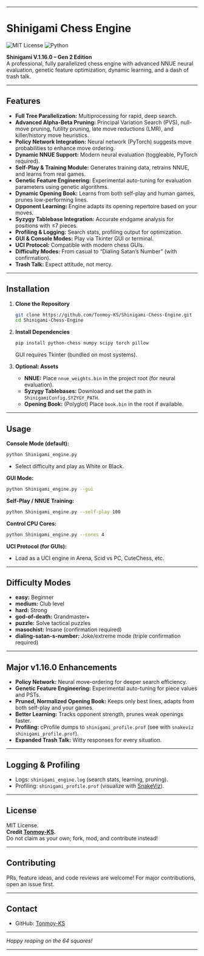 
---

# Shinigami Chess Engine

![MIT License](https://img.shields.io/badge/license-MIT-green)
![Python](https://img.shields.io/badge/language-Python-blue)

**Shinigami V.1.16.0 – Gen 2 Edition**  
A professional, fully parallelized chess engine with advanced NNUE neural evaluation, genetic feature optimization, dynamic learning, and a dash of trash talk.

---

## Features

- **Full Tree Parallelization:** Multiprocessing for rapid, deep search.
- **Advanced Alpha-Beta Pruning:** Principal Variation Search (PVS), null-move pruning, futility pruning, late move reductions (LMR), and killer/history move heuristics.
- **Policy Network Integration:** Neural network (PyTorch) suggests move probabilities to enhance move ordering.
- **Dynamic NNUE Support:** Modern neural evaluation (toggleable, PyTorch required).
- **Self-Play & Training Module:** Generates training data, retrains NNUE, and learns from real games.
- **Genetic Feature Engineering:** Experimental auto-tuning for evaluation parameters using genetic algorithms.
- **Dynamic Opening Book:** Learns from both self-play and human games, prunes low-performing lines.
- **Opponent Learning:** Engine adapts its opening repertoire based on your moves.
- **Syzygy Tablebase Integration:** Accurate endgame analysis for positions with ≤7 pieces.
- **Profiling & Logging:** Search stats, profiling output for optimization.
- **GUI & Console Modes:** Play via Tkinter GUI or terminal.
- **UCI Protocol:** Compatible with modern chess GUIs.
- **Difficulty Modes:** From casual to “Dialing Satan’s Number” (with confirmation).
- **Trash Talk:** Expect attitude, not mercy.

---

## Installation

1. **Clone the Repository**
    ```bash
    git clone https://github.com/Tonmoy-KS/Shinigami-Chess-Engine.git
    cd Shinigami-Chess-Engine
    ```

2. **Install Dependencies**
    ```bash
    pip install python-chess numpy scipy torch pillow
    ```
    GUI requires Tkinter (bundled on most systems).

3. **Optional: Assets**
    - **NNUE:** Place `nnue_weights.bin` in the project root (for neural evaluation).
    - **Syzygy Tablebases:** Download and set the path in `ShinigamiConfig.SYZYGY_PATH`.
    - **Opening Book:** (Polyglot) Place `book.bin` in the root if available.

---

## Usage

**Console Mode (default):**
```bash
python Shinigami_engine.py
```
- Select difficulty and play as White or Black.

**GUI Mode:**
```bash
python Shinigami_engine.py --gui
```

**Self-Play / NNUE Training:**
```bash
python Shinigami_engine.py --self-play 100
```

**Control CPU Cores:**
```bash
python Shinigami_engine.py --cores 4
```

**UCI Protocol (for GUIs):**
- Load as a UCI engine in Arena, Scid vs PC, CuteChess, etc.

---

## Difficulty Modes

- **easy:** Beginner
- **medium:** Club level
- **hard:** Strong
- **god-of-death:** Grandmaster+
- **puzzle:** Solve tactical puzzles
- **masochist:** Insane (confirmation required)
- **dialing-satan-s-number:** Joke/extreme mode (triple confirmation required)

---

## Major v1.16.0 Enhancements

- **Policy Network:** Neural move-ordering for deeper search efficiency.
- **Genetic Feature Engineering:** Experimental auto-tuning for piece values and PSTs.
- **Pruned, Normalized Opening Book:** Keeps only best lines, adapts from both self-play and your games.
- **Better Learning:** Tracks opponent strength, prunes weak openings faster.
- **Profiling:** cProfile dumps to `shinigami_profile.prof` (see with `snakeviz shinigami_profile.prof`).
- **Expanded Trash Talk:** Witty responses for every situation.

---

## Logging & Profiling

- Logs: `shinigami_engine.log` (search stats, learning, pruning).
- Profiling: `shinigami_profile.prof` (visualize with [SnakeViz](https://jiffyclub.github.io/snakeviz/)).

---

## License

MIT License.  
**Credit [Tonmoy-KS](https://github.com/Tonmoy-KS).**  
Do not claim as your own; fork, mod, and contribute instead!

---

## Contributing

PRs, feature ideas, and code reviews are welcome! For major contributions, open an issue first.

---

## Contact

- GitHub: [Tonmoy-KS](https://github.com/Tonmoy-KS)

---

*Happy reaping on the 64 squares!*

---